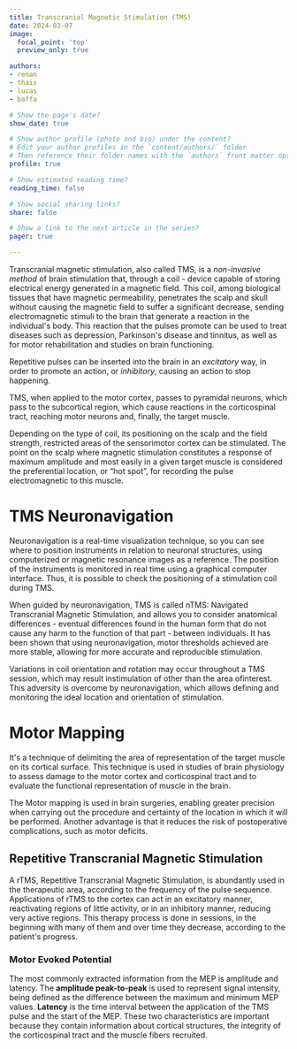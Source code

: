 ```yaml
---
title: Transcranial Magnetic Stimulation (TMS)
date: 2024-03-07
image:
  focal_point: 'top'
  preview_only: true

authors:
- renan
- thais
- lucas
- baffa

# Show the page's date?
show_date: true

# Show author profile (photo and bio) under the content?
# Edit your author profiles in the `content/authors/` folder
# Then reference their folder names with the `authors` front matter option above
profile: true

# Show estimated reading time?
reading_time: false

# Show social sharing links?
share: false

# Show a link to the next article in the series?
pager: true

---
```





Transcranial magnetic stimulation, also called TMS, is a _non-invasive method_ of brain stimulation that, through a coil - device capable of storing electrical energy generated in a magnetic field. This coil, among biological tissues that have magnetic permeability, penetrates the scalp and skull without causing the magnetic field to suffer a significant decrease, sending electromagnetic stimuli to the brain that generate a reaction in the individual's body. This reaction that the pulses promote can be used to treat diseases such as depression, Parkinson's disease and tinnitus, as well as for motor rehabilitation and studies on brain functioning.

Repetitive pulses can be inserted into the brain in an _excitatory_ way, in order to promote an action, or _inhibitory_, causing an action to stop happening.

TMS, when applied to the motor cortex, passes to pyramidal neurons, which pass to the subcortical region, which cause reactions in the corticospinal tract, reaching motor neurons and, finally, the target muscle.

Depending on the type of coil, its positioning on the scalp and the field strength, restricted areas of the sensorimotor cortex can be stimulated. The point on the scalp where magnetic stimulation constitutes a response of maximum amplitude and most easily in a given target muscle is considered the preferential location, or “hot spot”, for recording the pulse electromagnetic to this muscle.

# **TMS Neuronavigation**


Neuronavigation is a real-time visualization technique, so you can see where to position instruments in relation to neuronal structures, using computerized or magnetic resonance images as a reference. The position of the instruments is monitored in real time using a graphical computer interface. Thus, it is possible to check the positioning of a stimulation coil during TMS.

When guided by neuronavigation, TMS is called nTMS: Navigated Transcranial Magnetic Stimulation, and allows you to consider anatomical differences - eventual differences found in the human form that do not cause any harm to the function of that part - between individuals. It has been shown that using neuronavigation, motor thresholds achieved are more stable, allowing for more accurate and reproducible stimulation.

Variations in coil orientation and rotation may occur throughout a TMS session, which may result instimulation of other than the area of ​​interest. This adversity is overcome by neuronavigation, which allows defining and monitoring the ideal location and orientation of stimulation.

# **Motor Mapping**


It's a technique of delimiting the area of ​​representation of the target muscle on its cortical surface. This technique is used in studies of brain physiology to assess damage to the motor cortex and corticospinal tract and to evaluate the functional representation of muscle in the brain.

The Motor mapping is used in brain surgeries, enabling greater precision when carrying out the procedure and certainty of the location in which it will be performed. Another advantage is that it reduces the risk of postoperative complications, such as motor deficits.

## **Repetitive Transcranial Magnetic Stimulation**


A rTMS, Repetitive Transcranial Magnetic Stimulation, is abundantly used in the therapeutic area, according to the frequency of the pulse sequence. Applications of rTMS to the cortex can act in an excitatory manner, reactivating regions of little activity, or in an inhibitory manner, reducing very active regions. This therapy process is done in sessions, in the beginning with many of them and over time they decrease, according to the patient's progress.

### **Motor Evoked Potential**


The most commonly extracted information from the MEP is amplitude and latency. The **amplitude peak-to-peak** is used to represent signal intensity, being defined as the difference between the maximum and minimum MEP values. **Latency** is the time interval between the application of the TMS pulse and the start of the MEP. These two characteristics are important because they contain information about cortical structures, the integrity of the corticospinal tract and the muscle fibers recruited.










